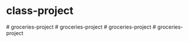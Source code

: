 # class-project
#   g r o c e r i e s - p r o j e c t  
 #   g r o c e r i e s - p r o j e c t  
 #   g r o c e r i e s - p r o j e c t  
 #   g r o c e r i e s - p r o j e c t  
 